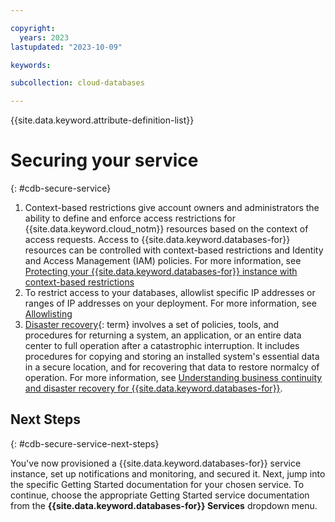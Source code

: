 ```yaml
---

copyright:
  years: 2023
lastupdated: "2023-10-09"

keywords: 

subcollection: cloud-databases

---
```


{{site.data.keyword.attribute-definition-list}}

# Securing your service
{: #cdb-secure-service}

1. Context-based restrictions give account owners and administrators the ability to define and enforce access restrictions for {{site.data.keyword.cloud_notm}} resources based on the context of access requests. Access to {{site.data.keyword.databases-for}} resources can be controlled with context-based restrictions and Identity and Access Management (IAM) policies. For more information, see [Protecting your {{site.data.keyword.databases-for}} instance with context-based restrictions](/docs/cloud-databases?topic=cloud-databases-cbr)
1. To restrict access to your databases, allowlist specific IP addresses or ranges of IP addresses on your deployment. For more information, see [Allowlisting](/docs/cloud-databases?topic=cloud-databases-allowlisting)
1. [Disaster recovery](#x2113280){: term} involves a set of policies, tools, and procedures for returning a system, an application, or an entire data center to full operation after a catastrophic interruption. It includes procedures for copying and storing an installed system's essential data in a secure location, and for recovering that data to restore normalcy of operation. For more information, see [Understanding business continuity and disaster recovery for {{site.data.keyword.databases-for}}](/docs/cloud-databases?topic=cloud-databases-bc-dr).

## Next Steps
{: #cdb-secure-service-next-steps}

You've now provisioned a {{site.data.keyword.databases-for}} service instance, set up notifications and monitoring, and secured it. Next, jump into the specific Getting Started documentation for your chosen service. To continue, choose the appropriate Getting Started service documentation from the **{{site.data.keyword.databases-for}} Services** dropdown menu.

